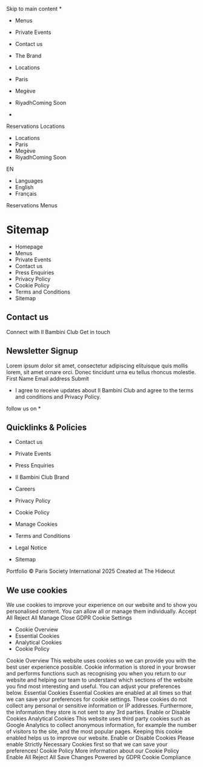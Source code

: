 Skip to main content
  * 

  * Menus
  * Private Events
  * Contact us
  * The Brand


  * Locations
  * Paris
  * Megève
  * RiyadhComing Soon


  * 

Reservations
Locations
  * Locations
  * Paris
  * Megève
  * RiyadhComing Soon


EN
  * Languages
  * English
  * Français


Reservations Menus
# Sitemap
  * Homepage
  * Menus
  * Private Events
  * Contact us
  * Press Enquiries
  * Privacy Policy
  * Cookie Policy
  * Terms and Conditions
  * Sitemap


## Contact us
Connect with Il Bambini Club
Get in touch
## Newsletter Signup
Lorem ipsum dolor sit amet, consectetur adipiscing elituisque quis mollis lorem, sit amet ornare orci. Donec tincidunt urna eu tellus rhoncus molestie.
First Name
Email address
Submit
  * I agree to receive updates about Il Bambini Club and agree to the terms and conditions and Privacy Policy.


follow us on
  * 

## Quicklinks & Policies
  * Contact us
  * Private Events
  * Press Enquiries
  * Il Bambini Club Brand
  * Careers


  * Privacy Policy
  * Cookie Policy
  * Manage Cookies
  * Terms and Conditions
  * Legal Notice
  * Sitemap


Portfolio
© Paris Society International 2025 Created at The Hideout
## We use cookies
We use cookies to improve your experience on our website and to show you personalised content. You can allow all or manage them individually.
Accept All Reject All Manage
Close GDPR Cookie Settings
  * Cookie Overview
  * Essential Cookies
  * Analytical Cookies
  * Cookie Policy


Cookie Overview
This website uses cookies so we can provide you with the best user experience possible. Cookie information is stored in your browser and performs functions such as recognising you when you return to our website and helping our team to understand which sections of the website you find most interesting and useful. You can adjust your preferences below.
Essential Cookies
Essential Cookies are enabled at all times so that we can save your preferences for cookie settings. These cookies do not collect any personal or sensitive information or IP addresses. Furthermore, the information they store is not sent to any 3rd parties.
Enable or Disable Cookies
Analytical Cookies
This website uses third party cookies such as Google Analytics to collect anonymous information, for example the number of visitors to the site, and the most popular pages. Keeping this cookie enabled helps us to improve our website.
Enable or Disable Cookies
Please enable Strictly Necessary Cookies first so that we can save your preferences!
Cookie Policy
More information about our Cookie Policy
Enable All Reject All Save Changes
Powered by GDPR Cookie Compliance
